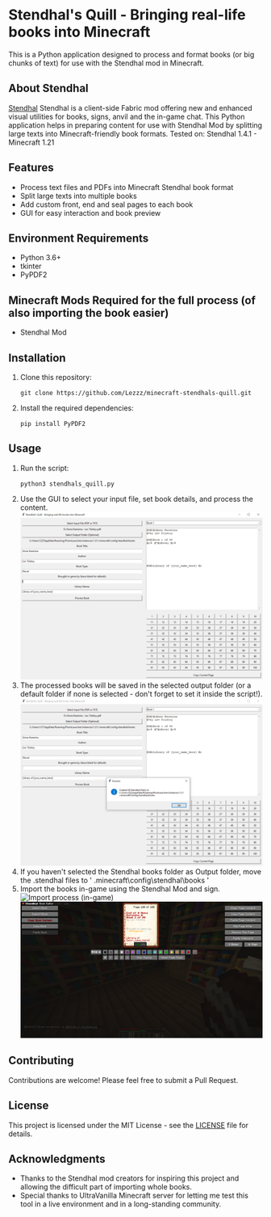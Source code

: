 # Stendhal's Quill - Bringing real-life books into Minecraft

This is a Python application designed to process and format books (or big chunks of text) for use with the Stendhal mod in Minecraft.

## About Stendhal

[Stendhal](https://modrinth.com/mod/stendhal) Stendhal is a client-side Fabric mod offering new and enhanced visual utilities for books, signs, anvil and the in-game chat. This Python application helps in preparing content for use with Stendhal Mod by splitting large texts into Minecraft-friendly book formats.
Tested on: Stendhal 1.4.1 - Minecraft 1.21

## Features

- Process text files and PDFs into Minecraft Stendhal book format
- Split large texts into multiple books
- Add custom front, end and seal pages to each book
- GUI for easy interaction and book preview

## Environment Requirements

- Python 3.6+
- tkinter
- PyPDF2

## Minecraft Mods Required for the full process (of also importing the book easier)
- Stendhal Mod

## Installation

1. Clone this repository:
   ```
   git clone https://github.com/Lezzz/minecraft-stendhals-quill.git
   ```
2. Install the required dependencies:
   ```
   pip install PyPDF2
   ```

## Usage

1. Run the script:
   ```
   python3 stendhals_quill.py
   ```
2. Use the GUI to select your input file, set book details, and process the content.
![Stendhals Quill](Screenshots/Stendhals_Quill.PNG)
3. The processed books will be saved in the selected output folder (or a default folder if none is selected - don't forget to set it inside the script!).
![Screenshot of Stendhals Quill Success processing](Screenshots/Success_stq.PNG)
4. If you haven't selected the Stendhal books folder as Output folder, move the .stendhal files to ' .minecraft\config\stendhal\books ' 
5. Import the books in-game using the Stendhal Mod and sign.
![Import process (in-game)](Screenshots/Import.png)
![Sign process (in-game)](Screenshots/Sign.png)


## Contributing

Contributions are welcome! Please feel free to submit a Pull Request.

## License

This project is licensed under the MIT License - see the [LICENSE](LICENSE) file for details.

## Acknowledgments

- Thanks to the Stendhal mod creators for inspiring this project and allowing the difficult part of importing whole books.
- Special thanks to UltraVanilla Minecraft server for letting me test this tool in a live environment and in a long-standing community.
